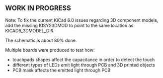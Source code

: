 ## WORK IN PROGRESS

Note: To fix the current KiCad 6.0 issues regarding 3D component models, add the missing KISYS3DMOD to point to the same location as KICAD6_3DMODEL_DIR

The schematic is about 80% done.

Multiple boards were produced to test how:
  - touchpads shapes affect the capacitance in order to detect the touch
  - different types of LEDs emit light through PCB and 3D printed objects
  - PCB mask affects the emitted light through PCB
